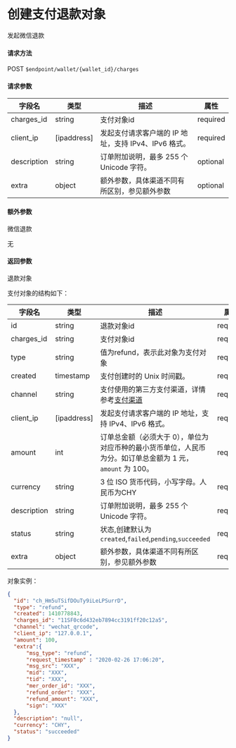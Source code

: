 # 创建支付退款对象

发起微信退款

#### 请求方法

POST `$endpoint/wallet/{wallet_id}/charges`

#### 请求参数

| 字段名         | 类型        | 描述                                                         | 属性          |
| -------------- | ----------- | ------------------------------------------------------------ | ------------- |
| charges_id       | string      | 支付对象id                         | required      |
| client_ip      | [ipaddress] | 发起支付请求客户端的 IP 地址，支持 IPv4、IPv6 格式。         | required      |
| description    | string      | 订单附加说明，最多 255 个 Unicode 字符。                     | optional      |
| extra           | object      | 额外参数，具体渠道不同有所区别，参见额外参数                 | optional      |

#### 额外参数

微信退款

无

#### 返回参数

退款对象

支付对象的结构如下：

| 字段名          | 类型        | 描述                                                         | 属性          |
| --------------- | ----------- | ------------------------------------------------------------ | ------------- |
| id              | string      | 退款对象id                                                   | required |
|charges_id       | string      | 支付对象id                                                    |required|
| type            | string      | 值为refund，表示此对象为支付对象                             | required |
| created         | timestamp   | 支付创建时的 Unix 时间戳。                                   | required |
| channel         | string      | 支付使用的第三方支付渠道，详情参考[支付渠道]()               | required      |
| client_ip       | [ipaddress] | 发起支付请求客户端的 IP 地址，支持 IPv4、IPv6 格式。         | required      |
| amount          | int         | 订单总金额（必须大于 0），单位为对应币种的最小货币单位，人民币为分。如订单总金额为 1 元，`amount` 为 100。 | required      |
| currency        | string      | 3 位 ISO 货币代码，小写字母。人民币为CHY                     | required      |
| description     | string      | 订单附加说明，最多 255 个 Unicode 字符。                     | required      |
| status          | string      | 状态,创建默认为`created`,`failed`,`pending`,`succeeded`     | required     |
| extra           | object      | 额外参数，具体渠道不同有所区别，参见额外参数                 | required      |

对象实例：
```json
{
  "id": "ch_Hm5uTSifDOuTy9iLeLPSurrD",
  "type": "refund",
  "created": 1410778843,
  "charges_id": "11SF0c6d432eb7894cc3191ff20c12a5",
  "channel": "wechat_qrcode",
  "client_ip": "127.0.0.1",
  "amount": 100,
  "extra":{
      "msg_type": "refund",
      "request_timestamp" : "2020-02-26 17:06:20",
      "msg_src": "XXX",
      "mid": "XXX",
      "tid": "XXX",
      "mer_order_id": "XXX",
      "refund_order": "XXX",
      "refund_amount": "XXX",
      "sign": "XXX"
  },
  "description": "null",
  "currency": "CHY",
  "status": "succeeded"
}
```